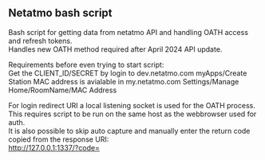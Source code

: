 ## Netatmo bash script  
Bash script for getting data from netatmo API and handling OATH access and refresh tokens.  
Handles new OATH method required after April 2024 API update.

Requirements before even trying to start script:  
Get the CLIENT_ID/SECRET by login to dev.netatmo.com myApps/Create   
Station MAC address is avialable in my.netatmo.com Settings/Manage Home/RoomName/MAC Address

For login redirect URI a local listening socket is used for the OATH process.  
This requires script to be run on the same host as the webbrowser used for auth.  
It is also possible to skip auto capture and manually enter the return code copied from the response URI:  
http://127.0.0.1:1337/?code=<your code is here>  
 
